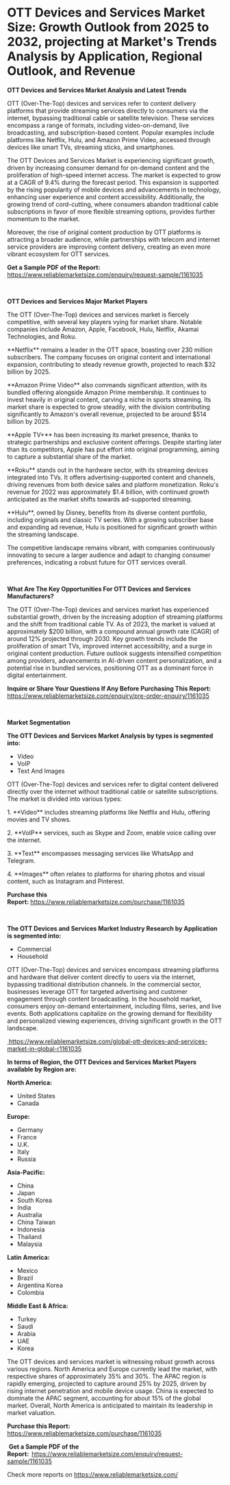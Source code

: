 <p><h1>OTT Devices and Services Market Size: Growth Outlook from 2025 to 2032, projecting at Market's Trends Analysis by Application, Regional Outlook, and Revenue</h1></p><p><strong>OTT Devices and Services Market Analysis and Latest Trends</strong></p>
<p><p>OTT (Over-The-Top) devices and services refer to content delivery platforms that provide streaming services directly to consumers via the internet, bypassing traditional cable or satellite television. These services encompass a range of formats, including video-on-demand, live broadcasting, and subscription-based content. Popular examples include platforms like Netflix, Hulu, and Amazon Prime Video, accessed through devices like smart TVs, streaming sticks, and smartphones.</p><p>The OTT Devices and Services Market is experiencing significant growth, driven by increasing consumer demand for on-demand content and the proliferation of high-speed internet access. The market is expected to grow at a CAGR of 9.4% during the forecast period. This expansion is supported by the rising popularity of mobile devices and advancements in technology, enhancing user experience and content accessibility. Additionally, the growing trend of cord-cutting, where consumers abandon traditional cable subscriptions in favor of more flexible streaming options, provides further momentum to the market. </p><p>Moreover, the rise of original content production by OTT platforms is attracting a broader audience, while partnerships with telecom and internet service providers are improving content delivery, creating an even more vibrant ecosystem for OTT services.</p></p>
<p><strong>Get a Sample PDF of the Report:&nbsp;</strong> <a href="https://www.reliablemarketsize.com/enquiry/request-sample/1161035?utm_campaign=2393&utm_medium=2&utm_source=Github&utm_content=ia&utm_term=22032025&utm_id=ott-devices-and-services">https://www.reliablemarketsize.com/enquiry/request-sample/1161035</a></p>
<p>&nbsp;</p>
<p><strong>OTT Devices and Services Major Market Players</strong></p>
<p><p>The OTT (Over-The-Top) devices and services market is fiercely competitive, with several key players vying for market share. Notable companies include Amazon, Apple, Facebook, Hulu, Netflix, Akamai Technologies, and Roku.</p><p>**Netflix** remains a leader in the OTT space, boasting over 230 million subscribers. The company focuses on original content and international expansion, contributing to steady revenue growth, projected to reach $32 billion by 2025. </p><p>**Amazon Prime Video** also commands significant attention, with its bundled offering alongside Amazon Prime membership. It continues to invest heavily in original content, carving a niche in sports streaming. Its market share is expected to grow steadily, with the division contributing significantly to Amazon's overall revenue, projected to be around $514 billion by 2025.</p><p>**Apple TV+** has been increasing its market presence, thanks to strategic partnerships and exclusive content offerings. Despite starting later than its competitors, Apple has put effort into original programming, aiming to capture a substantial share of the market.</p><p>**Roku** stands out in the hardware sector, with its streaming devices integrated into TVs. It offers advertising-supported content and channels, driving revenues from both device sales and platform monetization. Roku's revenue for 2022 was approximately $1.4 billion, with continued growth anticipated as the market shifts towards ad-supported streaming.</p><p>**Hulu**, owned by Disney, benefits from its diverse content portfolio, including originals and classic TV series. With a growing subscriber base and expanding ad revenue, Hulu is positioned for significant growth within the streaming landscape.</p><p>The competitive landscape remains vibrant, with companies continuously innovating to secure a larger audience and adapt to changing consumer preferences, indicating a robust future for OTT services overall.</p></p>
<p>&nbsp;</p>
<p><strong>What Are The Key Opportunities For OTT Devices and Services Manufacturers?</strong></p>
<p><p>The OTT (Over-The-Top) devices and services market has experienced substantial growth, driven by the increasing adoption of streaming platforms and the shift from traditional cable TV. As of 2023, the market is valued at approximately $200 billion, with a compound annual growth rate (CAGR) of around 12% projected through 2030. Key growth trends include the proliferation of smart TVs, improved internet accessibility, and a surge in original content production. Future outlook suggests intensified competition among providers, advancements in AI-driven content personalization, and a potential rise in bundled services, positioning OTT as a dominant force in digital entertainment.</p></p>
<p><strong>Inquire or Share Your Questions If Any Before Purchasing This Report:</strong> <a href="https://www.reliablemarketsize.com/enquiry/pre-order-enquiry/1161035?utm_campaign=2393&utm_medium=2&utm_source=Github&utm_content=ia&utm_term=22032025&utm_id=ott-devices-and-services">https://www.reliablemarketsize.com/enquiry/pre-order-enquiry/1161035</a></p>
<p>&nbsp;</p>
<p><strong>Market Segmentation</strong></p>
<p><strong>The OTT Devices and Services Market Analysis by types is segmented into:</strong></p>
<p><ul><li>Video</li><li>VoIP</li><li>Text And Images</li></ul></p>
<p><p>OTT (Over-The-Top) devices and services refer to digital content delivered directly over the internet without traditional cable or satellite subscriptions. The market is divided into various types: </p><p>1. **Video** includes streaming platforms like Netflix and Hulu, offering movies and TV shows. </p><p>2. **VoIP** services, such as Skype and Zoom, enable voice calling over the internet. </p><p>3. **Text** encompasses messaging services like WhatsApp and Telegram. </p><p>4. **Images** often relates to platforms for sharing photos and visual content, such as Instagram and Pinterest.</p></p>
<p><strong>Purchase this Report:&nbsp;</strong><a href="https://www.reliablemarketsize.com/purchase/1161035?utm_campaign=2393&utm_medium=2&utm_source=Github&utm_content=ia&utm_term=22032025&utm_id=ott-devices-and-services">https://www.reliablemarketsize.com/purchase/1161035</a></p>
<p>&nbsp;</p>
<p><strong>The OTT Devices and Services Market Industry Research by Application is segmented into:</strong></p>
<p><ul><li>Commercial</li><li>Household</li></ul></p>
<p><p>OTT (Over-The-Top) devices and services encompass streaming platforms and hardware that deliver content directly to users via the internet, bypassing traditional distribution channels. In the commercial sector, businesses leverage OTT for targeted advertising and customer engagement through content broadcasting. In the household market, consumers enjoy on-demand entertainment, including films, series, and live events. Both applications capitalize on the growing demand for flexibility and personalized viewing experiences, driving significant growth in the OTT landscape.</p></p>
<p><a href="https://www.reliablemarketsize.com/global-ott-devices-and-services-market-in-global-r1161035?utm_campaign=2393&utm_medium=2&utm_source=Github&utm_content=ia&utm_term=22032025&utm_id=ott-devices-and-services">&nbsp;https://www.reliablemarketsize.com/global-ott-devices-and-services-market-in-global-r1161035</a></p>
<p><strong>In terms of Region, the OTT Devices and Services Market Players available by Region are:</strong></p>
<p>
    <p> <strong> North America: </strong>
        <ul>
            <li>United States</li>
            <li>Canada</li>
        </ul>
        </p> 
    <p> <strong> Europe: </strong>
        <ul>
            <li>Germany</li>
            <li>France</li>
            <li>U.K.</li>
            <li>Italy</li>
            <li>Russia</li>
        </ul>
        </p> 
    <p> <strong> Asia-Pacific: </strong>
        <ul>
            <li>China</li>
            <li>Japan</li>
            <li>South Korea</li>
            <li>India</li>
            <li>Australia</li>
            <li>China Taiwan</li>
            <li>Indonesia</li>
            <li>Thailand</li>
            <li>Malaysia</li>
        </ul>
        </p> 
    <p> <strong> Latin America: </strong>
        <ul>
            <li>Mexico</li>
            <li>Brazil</li>
            <li>Argentina Korea</li>
            <li>Colombia</li>
        </ul>
        </p> 
    <p> <strong> Middle East & Africa: </strong>
        <ul>
            <li>Turkey</li>
            <li>Saudi</li>
            <li>Arabia</li>
            <li>UAE</li>
            <li>Korea</li>
        </ul>
    </p>
    </p>
<p><p>The OTT devices and services market is witnessing robust growth across various regions. North America and Europe currently lead the market, with respective shares of approximately 35% and 30%. The APAC region is rapidly emerging, projected to capture around 25% by 2025, driven by rising internet penetration and mobile device usage. China is expected to dominate the APAC segment, accounting for about 15% of the global market. Overall, North America is anticipated to maintain its leadership in market valuation.</p></p>
<p><strong>Purchase this Report: </strong><a href="https://www.reliablemarketsize.com/purchase/1161035?utm_campaign=2393&utm_medium=2&utm_source=Github&utm_content=ia&utm_term=22032025&utm_id=ott-devices-and-services">https://www.reliablemarketsize.com/purchase/1161035</a></p>
<p>&nbsp;<strong>Get a Sample PDF of the Report:&nbsp;&nbsp;</strong><a href="https://www.reliablemarketsize.com/enquiry/request-sample/1161035?utm_campaign=2393&utm_medium=2&utm_source=Github&utm_content=ia&utm_term=22032025&utm_id=ott-devices-and-services">https://www.reliablemarketsize.com/enquiry/request-sample/1161035</a></p>
<p><strong></strong></p>
<p>Check more reports on <a href="https://www.reliablemarketsize.com/?utm_campaign=2393&utm_medium=2&utm_source=Github&utm_content=ia&utm_term=22032025&utm_id=ott-devices-and-services">https://www.reliablemarketsize.com/</a></p>